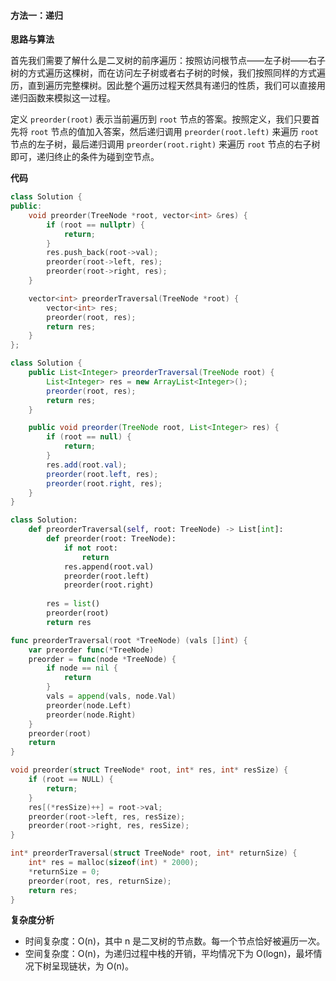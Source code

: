 ﻿#### [](https://leetcode.cn/problems/binary-tree-preorder-traversal/solution/er-cha-shu-de-qian-xu-bian-li-by-leetcode-solution//#方法一：递归)方法一：递归

**思路与算法**

首先我们需要了解什么是二叉树的前序遍历：按照访问根节点——左子树——右子树的方式遍历这棵树，而在访问左子树或者右子树的时候，我们按照同样的方式遍历，直到遍历完整棵树。因此整个遍历过程天然具有递归的性质，我们可以直接用递归函数来模拟这一过程。

定义 `preorder(root)` 表示当前遍历到 `root` 节点的答案。按照定义，我们只要首先将 `root` 节点的值加入答案，然后递归调用 `preorder(root.left)` 来遍历 `root` 节点的左子树，最后递归调用 `preorder(root.right)` 来遍历 `root` 节点的右子树即可，递归终止的条件为碰到空节点。

**代码**

```C++
class Solution {
public:
    void preorder(TreeNode *root, vector<int> &res) {
        if (root == nullptr) {
            return;
        }
        res.push_back(root->val);
        preorder(root->left, res);
        preorder(root->right, res);
    }

    vector<int> preorderTraversal(TreeNode *root) {
        vector<int> res;
        preorder(root, res);
        return res;
    }
};
```

```Java
class Solution {
    public List<Integer> preorderTraversal(TreeNode root) {
        List<Integer> res = new ArrayList<Integer>();
        preorder(root, res);
        return res;
    }

    public void preorder(TreeNode root, List<Integer> res) {
        if (root == null) {
            return;
        }
        res.add(root.val);
        preorder(root.left, res);
        preorder(root.right, res);
    }
}
```

```Python
class Solution:
    def preorderTraversal(self, root: TreeNode) -> List[int]:
        def preorder(root: TreeNode):
            if not root:
                return
            res.append(root.val)
            preorder(root.left)
            preorder(root.right)
        
        res = list()
        preorder(root)
        return res
```

```Go
func preorderTraversal(root *TreeNode) (vals []int) {
    var preorder func(*TreeNode)
    preorder = func(node *TreeNode) {
        if node == nil {
            return
        }
        vals = append(vals, node.Val)
        preorder(node.Left)
        preorder(node.Right)
    }
    preorder(root)
    return
}
```

```C
void preorder(struct TreeNode* root, int* res, int* resSize) {
    if (root == NULL) {
        return;
    }
    res[(*resSize)++] = root->val;
    preorder(root->left, res, resSize);
    preorder(root->right, res, resSize);
}

int* preorderTraversal(struct TreeNode* root, int* returnSize) {
    int* res = malloc(sizeof(int) * 2000);
    *returnSize = 0;
    preorder(root, res, returnSize);
    return res;
}
```

**复杂度分析**

-   时间复杂度：O(n)，其中 n 是二叉树的节点数。每一个节点恰好被遍历一次。
-   空间复杂度：O(n)，为递归过程中栈的开销，平均情况下为 O(log⁡n)，最坏情况下树呈现链状，为 O(n)。
